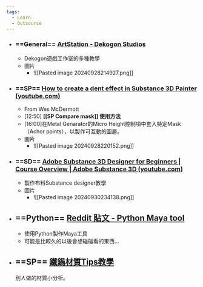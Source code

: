 ```yaml
---
tags:
  - Learn
  - Outsource
---
```



- ### ==General== [ArtStation - Dekogon Studios](https://www.artstation.com/learning/instructors/dekogon-studios)
	- Dekogon遊戲工作室的多種教學
	- 圖片
		-  ![[Pasted image 20240928214927.png]]


- ### ==SP== [How to create a dent effect in Substance 3D Painter (youtube.com)](https://www.youtube.com/watch?v=Ml1iSGVMak4)
	- From Wes McDermott
	- [12:50] **[[SP Compare mask]] 使用方法**
	- [16:00]在Metal Genarator的Micro Height控制項中套入特定Mask（Achor points），以製作可互動的圖層。
	- 圖片
		- ![[Pasted image 20240928220152.png]]


- ### ==SD== [Adobe Substance 3D Designer for Beginners | Course Overview | Adobe Substance 3D (youtube.com)](https://www.youtube.com/watch?v=At3FoFcuN6k&list=PLB0wXHrWAmCxBw92VSRjqsbqYXgkF8puC)
	- 製作布料Substance designer教學
	- 圖片
		- ![[Pasted image 20240930234138.png]]


- ## ==Python== [Reddit 貼文 - Python Maya tool](https://www.reddit.com/r/Maya/comments/nxd66k/hey_guys_i_want_to_learn_python_for_creating/)
	- 使用Python製作Maya工具
	- 可能是比較久的以後會想碰碰看的東西…


- ## ==SP== [鐵鍋材質Tips教學](https://youtu.be/_qirDRMN1WI?si=_-4jyHPcqFa5zicF)
	別人做的材質小分析。

